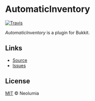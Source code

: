 # AutomaticInventory 
[![Travis](https://img.shields.io/travis/neolumia/automatic-inventory.svg?style=flat-square&label=Travis&logo=travis)](https://travis-ci.org/neolumia/automatic-inventory)

_AutomaticInventory_ is a plugin for Bukkit.

## Links

- [Source](https://github.com/neolumia/automatic-inventory/)
- [Issues](https://github.com/neolumia/automatic-inventory/issues/)

## License
[MIT](https://github.com/neolumia/automatic-inventory/blob/master/LICENSE) © Neolumia
